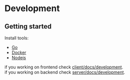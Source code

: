 # Development

## Getting started

Install tools:

- [Go](https://go.dev/)
- [Docker](https://www.docker.com/)
- [Nodejs](https://nodejs.org/en)

if you working on frontend check [client/docs/development](../client/docs/development.md).  
if you working on backend check [server/docs/development](../server/docs/development.md).
